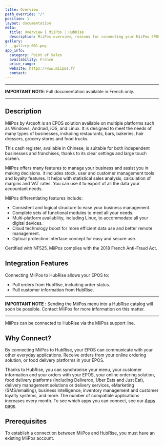 ```yaml
---
title: Overview
path_override: "/"
position: 1
layout: documentation
meta:
  title: Overview | MiiPos | HubRise
  description: MiiPos overview, reasons for connecting your MiiPos EPOS to HubRise and summary of integrated features. Synchronise data between your EPOS and your other apps.
gallery:
- __gallery-001.png
app_info:
  category: Point of Sales
  availability: France
  price_range: 
  website: https://www.miipos.fr
  contact: 
---
```


---

**IMPORTANT NOTE**: Full documentation available <Link to="/fr/apps/miipos" addLocalePrefix={false}>in French only</Link>.

---

## Description

MiiPos by Arcsoft is an EPOS solution available on multiple platforms such as Windows, Android, iOS, and Linux. It is designed to meet the needs of many types of businesses, including restaurants, bars, bakeries, hair dressers, grocery stores and food trucks.

This cash register, available in Chinese, is suitable for both independent businesses and franchises, thanks to its clear settings and large touch screen.

MiiPos offers many features to manage your business and assist you in making decisions. It includes stock, user and customer management tools and loyalty features. It helps with statistical sales analysis, calculation of margins and VAT rates. You can use it to export of all the data your accountant needs.

MiiPos differentiating features include:

- Consistent and logical structure to ease your business management.
- Complete sets of functional modules to meet all your needs.
- Multi-platform availability, including Linux, to accommodate all your digital devices.
- Cloud technology boost for more efficient data use and better remote management.
- Optical protection interface concept for easy and secure use.

Certified with NF525, MiiPos complies with the 2018 French Anti-Fraud Act.

## Integration Features

Connecting MiiPos to HubRise allows your EPOS to:

- Pull orders from HubRise, including order status.
- Pull customer information from HubRise.

---

**IMPORTANT NOTE** : Sending the MiiPos menu into a HubRise catalog will soon be possible. Contact MiiPos for more information on this matter.

---

MiiPos can be connected to HubRise via the MiiPos support line.

## Why Connect?

By connecting MiiPos to HubRise, your EPOS can communicate with your other everyday applications. Receive orders from your online ordering solution, or food delivery platforms in your EPOS.

Thanks to HubRise, you can synchronise your menu, your customer information and your orders with your EPOS, your online ordering solution, food delivery platforms (including Deliveroo, Uber Eats and Just Eat), delivery management solutions or delivery services, eMarketing (SMS/emailing), business intelligence, inventory management and customer loyalty systems, and more. The number of compatible applications increases every month. To see which apps you can connect, see our [Apps page](/apps).

## Prerequisites

To establish a connection between MiiPos and HubRise, you must have an existing MiiPos account.
